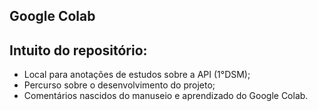 ## Google Colab

## Intuito do repositório:
- Local para anotações de estudos sobre a API (1°DSM);
- Percurso sobre o desenvolvimento do projeto;
- Comentários nascidos do manuseio e aprendizado do Google Colab.
